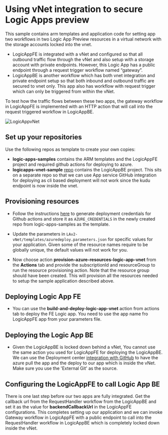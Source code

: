 # Using vNet integration to secure Logic Apps preview #
This sample contains arm templates and application code for setting app two workflows in two Logic App Preview resources in a virtual network with the storage accounts locked into the vnet. 
* LogicAppFE is integrated with a vNet and configured so that all outbound traffic flow through the vNet and also setup with a storage account with private endpoints. However, this Logic App has a public endpoint through a request trigger workflow named “gateway”. 
* LogicAppBE is another workflow which has both vnet integration and private endpoint setup so that both inbound and outbound traffic are secured to vnet only. This app also has workflow with request trigger which can only be triggered from within the vNet.

To test how the traffic flows between these two apps, the gateway workflow in LogicAppFE is implemented with an HTTP action that will call into the request triggered workflow in LogicAppBE.

![LogicAppvNet](https://user-images.githubusercontent.com/3781206/105968012-647a3680-603b-11eb-9e9f-f38ca96c3850.jpg)

## Set up your repositories ##

Use the following repos as template to create your own copies:
* __logic-apps-samples__ contains the ARM templates and the LogicAppFE project and required github actions for deploying to azure.
* __logicapps-vnet-sample__ [repo](https://github.com/rohithah/logicapps-vnet-sample "LogicAppBE project") contains the LogicAppBE project. This sits on a separate repo so that we can use App service GitHub integration for deploying as cli based deployment will not work since the kudu endpoint is now inside the vnet.

## Provisioning resources ##

* Follow the instructions [here](https://docs.microsoft.com/en-us/azure/azure-resource-manager/templates/deploy-github-actions "Deploy ARM template using Github actions") to generate deployment credentials for Github actions and store it as `AZURE_CREDENTIALS` in the newly created repo from logic-apps-samples as the template.

* Update the parameters in `LAv2-vNet/templates/azuredeploy.parameters.json` for specific values for your application. Given some of the resource names require to be globally unique, the default values will not work for you.

* Now choose action __provision-azure-resources-logic-app-vnet__ from the __Actions__ tab and provide the subscriptionId and resourceGroup to run the resource provisioning action. Note that the resource group should have been created. This will provision all the resources needed to setup the sample application described above.

## Deploying Logic App FE ##
* You can use the __build-and-deploy-logic-app-vnet__ action from actions tab to deploy the FE Logic app. You need to use the app name fro LogicAppFE app from your parameters file.

## Deploying the Logic App BE ##
* Given the LogicAppBE is locked down behind a vNet, You cannot use the same action you used for LogicAppFE for deploying the LogicAppBE. We can use the Deployment center [integration with GitHub](https://docs.microsoft.com/en-us/azure/azure-functions/functions-continuous-deployment "Continuous deployment for Logic Apps preview") to have the azure pull the app and the deploy to our app which is inside the vNet. Make sure you use the 'External Git' as the source.

## Configuring the LogicAppFE to call Logic App BE ##
There is one last step before our two apps are fully integrated. Get the callback url from the RequestHandler workflow from the LogicAppBE and set it as the value for __backendCallbackUrl__ in the LogicAppFE configurations. This completes setting up our application and we can invoke Gateway workflow in LogicAppFE with a public endpoint to call into the RequestHandler workflow in LogicAppBE which is completely locked down inside the vNet.

